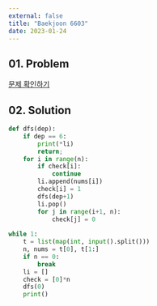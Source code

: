 ```yaml
---
external: false
title: "Baekjoon 6603"
date: 2023-01-24
---
```


## 01. Problem

[문제 확인하기](https://www.acmicpc.net/problem/6603)

## 02. Solution

```Python
def dfs(dep):
    if dep == 6:
        print(*li)
        return;
    for i in range(n):
        if check[i]:
            continue
        li.append(nums[i])
        check[i] = 1
        dfs(dep+1)
        li.pop()
        for j in range(i+1, n):
            check[j] = 0
        
while 1:
    t = list(map(int, input().split()))
    n, nums = t[0], t[1:]
    if n == 0:
        break
    li = []
    check = [0]*n
    dfs(0)
    print()
```
